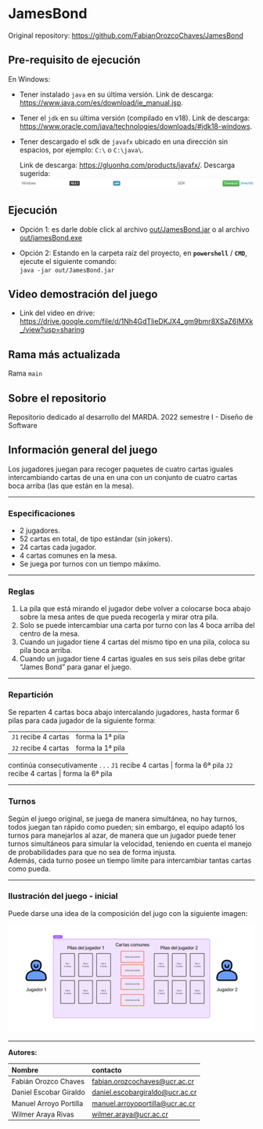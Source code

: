 # JamesBond

Original repository: <https://github.com/FabianOrozcoChaves/JamesBond>
## Pre-requisito de ejecución

En Windows:

- Tener instalado `java` en su última versión. Link de descarga: <https://www.java.com/es/download/ie_manual.jsp>.
- Tener el `jdk` en su última versión (compilado en v18). Link de descarga: <https://www.oracle.com/java/technologies/downloads/#jdk18-windows>.
- Tener descargado el sdk de `javafx` ubicado en una dirección sin espacios, por ejemplo: `C:\` o `C:\java\`.

  Link de descarga: <https://gluonhq.com/products/javafx/>. Descarga sugerida: ![javafx](design/img/javafx.png)

## Ejecución

- Opción 1: es darle doble click al archivo [out/JamesBond.jar](./out) o al archivo [out/jamesBond.exe](./out)

- Opción 2: Estando en la carpeta raíz del proyecto, en **`powershell`** / **`CMD`**, ejecute el siguiente comando:  
`java -jar out/JamesBond.jar`

## Video demostración del juego

- Link del video en drive:
<https://drive.google.com/file/d/1Nh4GdTlieDKJX4_gm9bmr8XSaZ6IMXk_/view?usp=sharing>


## Rama más actualizada

Rama `main`

## Sobre el repositorio

Repositorio dedicado al desarrollo del MARDA. 2022 semestre I - Diseño de Software

## Información general del juego

Los jugadores juegan para recoger paquetes de cuatro cartas iguales intercambiando cartas de una en una con un conjunto de cuatro cartas boca arriba (las que están en la mesa).

---

### Especificaciones

- 2 jugadores.
- 52 cartas en total, de tipo estándar (sin jokers).  
- 24 cartas cada jugador.
- 4 cartas comunes en la mesa.
- Se juega por turnos con un tiempo máximo.

---

### Reglas

1. La pila que está mirando el jugador debe volver a colocarse boca abajo sobre la mesa antes de que pueda recogerla y mirar otra pila.
2. Solo se puede intercambiar una carta por turno con las 4 boca arriba del centro de la mesa.
3. Cuando un jugador tiene 4 cartas del mismo tipo en una pila, coloca su pila boca arriba.
4. Cuando un jugador tiene 4 cartas iguales en sus seis pilas debe gritar “James Bond” para ganar el juego.

---

### Repartición

Se reparten 4 cartas boca abajo intercalando jugadores, hasta formar 6 pilas para cada jugador de la siguiente forma:  

|      |      |
| :--- | :--- |
`J1` recibe 4 cartas | forma la 1ª pila
`J2` recibe 4 cartas | forma la 1ª pila
continúa consecutivamente . . .
`J1` recibe 4 cartas | forma la 6ª pila
`J2` recibe 4 cartas | forma la 6ª pila

---

### Turnos

Según el juego original, se juega de manera simultánea, no hay turnos, todos juegan tan rápido como pueden; sin embargo, el equipo adaptó los turnos para manejarlos al azar, de manera que un jugador puede tener turnos simultáneos para simular la velocidad, teniendo en cuenta el manejo de probabilidades para que no sea de forma injusta.  
Además, cada turno posee un tiempo límite para intercambiar tantas  cartas como pueda.

---

### Ilustración del juego - inicial

Puede darse una idea de la composición del jugo con la siguiente imagen:

![Dibujo](./design/img/gameView-init.jpg)

---

**Autores:**

| Nombre                      | contacto                        |
| :---                        | :---                            |
| Fabián Orozco Chaves        | fabian.orozcochaves@ucr.ac.cr   |
| Daniel Escobar Giraldo      | daniel.escobargiraldo@ucr.ac.cr |
| Manuel Arroyo Portilla      | manuel.arroyoportilla@ucr.ac.cr |
| Wilmer Araya Rivas          | wilmer.araya@ucr.ac.cr          |
